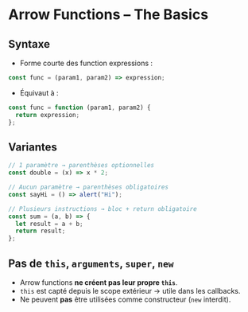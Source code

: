 # Arrow Functions – The Basics

## Syntaxe

- Forme courte des function expressions :

```js
const func = (param1, param2) => expression;
```

- Équivaut à :

```js
const func = function (param1, param2) {
  return expression;
};
```

## Variantes

```js
// 1 paramètre → parenthèses optionnelles
const double = (x) => x * 2;

// Aucun paramètre → parenthèses obligatoires
const sayHi = () => alert("Hi");

// Plusieurs instructions → bloc + return obligatoire
const sum = (a, b) => {
  let result = a + b;
  return result;
};
```

## Pas de `this`, `arguments`, `super`, `new`

- Arrow functions **ne créent pas leur propre `this`**.
- `this` est capté depuis le scope extérieur → utile dans les callbacks.
- Ne peuvent **pas** être utilisées comme constructeur (`new` interdit).
